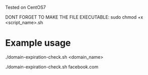 Tested on CentOS7

DONT FORGET TO MAKE THE FILE EXECUTABLE: sudo chmod +x <script_name>.sh

# Example usage
./domain-expiration-check.sh <domain_name>

./domain-expiration-check.sh facebook.com
